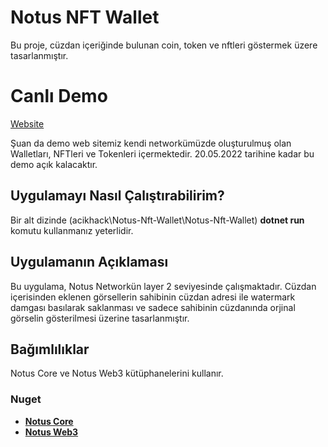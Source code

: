 # Notus NFT Wallet

Bu proje, cüzdan içeriğinde bulunan coin, token ve nftleri göstermek üzere tasarlanmıştır.

# Canlı Demo
[Website](http://89.252.159.87:3000/)

Şuan da demo web sitemiz kendi networkümüzde oluşturulmuş olan Walletları, NFTleri ve Tokenleri içermektedir. 20.05.2022 tarihine kadar bu demo açık kalacaktır.

## Uygulamayı Nasıl Çalıştırabilirim?

Bir alt dizinde (acikhack\Notus-Nft-Wallet\Notus-Nft-Wallet) **dotnet run** komutu kullanmanız yeterlidir.

## Uygulamanın Açıklaması

Bu uygulama, Notus Networkün layer 2 seviyesinde çalışmaktadır. Cüzdan içerisinden eklenen görsellerin sahibinin cüzdan adresi ile watermark damgası basılarak saklanması ve sadece sahibinin cüzdanında orjinal görselin gösterilmesi üzerine tasarlanmıştır.

## Bağımlılıklar

Notus Core ve Notus Web3 kütüphanelerini kullanır.

### Nuget

- [**Notus Core**](https://www.nuget.org/packages/Notus.Core)
- [**Notus Web3**](https://www.nuget.org/packages/Notus.Web3)
